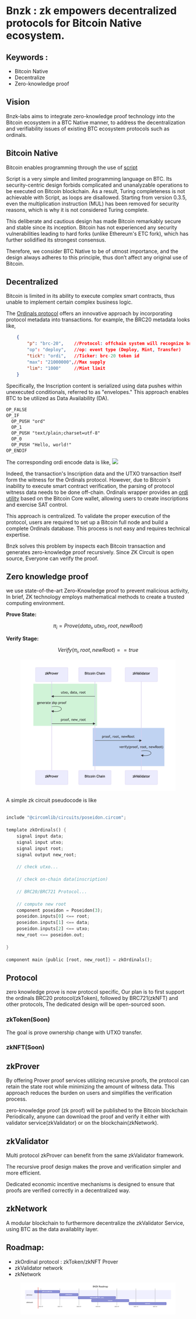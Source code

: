 # Bnzk : zk empowers decentralized protocols for Bitcoin Native ecosystem.

## Keywords :

* Bitcoin Native
* Decentralize
* Zero-knowledge proof

## Vision

Bnzk-labs aims to integrate zero-knowledge proof technology into the Bitcoin ecosystem in a BTC Native manner, to address the decentralization and verifiability issues of existing BTC ecosystem protocols such as ordinals.

## Bitcoin Native

Bitcoin enables programming through the use of [script](https://en.bitcoin.it/wiki/Script)

Script is a very simple and limited programming language on BTC. Its security-centric design forbids complicated and unanalyzable operations to be executed on Bitcoin blockchain. As a result, Turing completeness is not achievable with Script, as loops are disallowed. Starting from version 0.3.5, even the multiplication instruction (MUL) has been removed for security reasons, which is why it is not considered Turing complete.

This deliberate and cautious design has made Bitcoin remarkably secure and stable since its inception. Bitcoin has not experienced any security vulnerabilities leading to hard forks (unlike Ethereum's ETC fork), which has further solidified its strongest consensus.

Therefore, we consider BTC Native to be of utmost importance, and the design always adheres to this principle, thus don’t affect any original use of Bitcoin.

## Decentralized

Bitcoin is limited in its ability to execute complex smart contracts, thus unable to implement certain complex business logic.

The [Ordinals protocol](\(https:/docs.ordinals.com/guides/inscriptions.html\)) offers an innovative approach by incorporating protocol metadata into transactions. for example, the BRC20 metadata looks like,

```json
    { 
        "p": "brc-20",    //Protocol: offchain system will recognize brc-20 event
        "op": "deploy",   //op: event type (Deploy, Mint, Transfer)
        "tick": "ordi",   //Ticker: brc-20 token id
        "max": "21000000",//Max supply
        "lim": "1000"     //Mint limit
    }
```

Specifically, the Inscription content is serialized using data pushes within unexecuted conditionals, referred to as "envelopes." This approach enables BTC to be utilized as Data Availability (DA).

```shell=
OP_FALSE
OP_IF
  OP_PUSH "ord"
  OP_1
  OP_PUSH "text/plain;charset=utf-8"
  OP_0
  OP_PUSH "Hello, world!"
OP_ENDIF
```

The corresponding ordi encode data is like, ![](https://hackmd.io/\_uploads/SkD0b6sL3.png)

Indeed, the transaction's Inscription data and the UTXO transaction itself form the witness for the Ordinals protocol. However, due to Bitcoin's inability to execute smart contract verification, the parsing of protocol witness data needs to be done off-chain. Ordinals wrapper provides an [ordi utility](https://docs.ordinals.com/guides/inscriptions.html) based on the Bitcoin Core wallet, allowing users to create inscriptions and exercise SAT control.

This approach is centralized. To validate the proper execution of the protocol, users are required to set up a Bitcoin full node and build a complete Ordinals database. This process is not easy and requires technical expertise.

Bnzk solves this problem by inspects each Bitcoin transaction and generates zero-knowledge proof recursively. Since ZK Circuit is open source, Everyone can verify the proof.

## Zero knowledge proof

we use state-of-the-art Zero-Knowledge proof to prevent malicious activity, In brief, ZK technology employs mathematical methods to create a trusted computing environment.

**Prove State:**

$$
\pi_i = Prove(data_i, utxo_i, root, newRoot)
$$

**Verify Stage:**

$$
Verify(\pi_i, root, newRoot) == true
$$



<figure><img src=".gitbook/assets/Screen Shot 2023-06-18 at 12.13.53 PM.png" alt=""><figcaption></figcaption></figure>





A simple zk circuit pseudocode is like

```rust

include "@circomlib/circuits/poseidon.circom";

template zkOrdinals() {
    signal input data;
    signal input utxo;
    signal input root;
    signal output new_root;

    // check utxo...
    
    // check on-chain data(inscription)
        
    // BRC20/BRC721 Protocol...
    
    // compute new root
    component poseidon = Poseidon(3);
    poseidon.inputs[0] <== root;
    poseidon.inputs[1] <== data;
    poseidon.inputs[2] <== utxo;
    new_root <== poseidon.out;

}

component main {public [root, new_root]} = zkOrdinals();

```

## Protocol

zero knowledge prove is now protocol specific, Our plan is to first support the ordinals BRC20 protocol(zkToken), followed by BRC721(zkNFT) and other protocols, The dedicated design will be open-sourced soon.

### zkToken(Soon)

The goal is prove ownership change with UTXO transfer.

### zkNFT(Soon)

## zkProver

By offering Prover proof services utilizing recursive proofs, the protocol can retain the state root while minimizing the amount of witness data. This approach reduces the burden on users and simplifies the verification process.

zero-knowledge proof (zk proof) will be published to the Bitcoin blockchain Periodically, anyone can download the proof and verify it either with validator service(zkValidator) or on the blockchain(zkNetwork).

## zkValidator

Multi protocol zkProver can benefit from the same zkValidator framework.

The recursive proof design makes the prove and verification simpler and more efficient.

Dedicated economic incentive mechanisms is designed to ensure that proofs are verified correctly in a decentralized way.

## zkNetwork

A modular blockchain to furthermore decentralize the zkValidator Service, using BTC as the data availablity layer.

## Roadmap:

* zkOrdinal protocol : zkToken/zkNFT Prover
* zkValidator network
* zkNetwork



<figure><img src=".gitbook/assets/Screen Shot 2023-06-18 at 12.11.59 PM.png" alt=""><figcaption></figcaption></figure>
